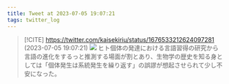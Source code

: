 ```yaml
---
title: Tweet at 2023-07-05 19:07:21
tags: twitter_log
---
```


> [!CITE] https://twitter.com/kaisekiriu/status/1676533212624097281 (2023-07-05 19:07:21)
> ![](https://twitter.com/kaisekiriu/status/1676533212624097281)
> ヒト個体の発達における言語習得の研究から言語の進化をするっと推測する場面が割とあり、生物学の歴史を知る身としては「個体発生は系統発生を繰り返す」の誤謬が想起させられて少し不安になった。
